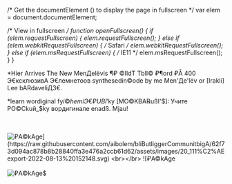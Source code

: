   <!DOCTYPE html>
<html lang="en" data-color-mode="auto" data-light-theme="light" data-dark-theme="dark" data-a11y-animated-images="system">
  <head>
<body>

  
  /* Get the documentElement (<html>) to display the page in fullscreen */
var elem = document.documentElement;

/* View in fullscreen */
function openFullscreen() {
  if (elem.requestFullscreen) {
    elem.requestFullscreen();
  } else if (elem.webkitRequestFullscreen) { /* Safari */
    elem.webkitRequestFullscreen();
  } else if (elem.msRequestFullscreen) { /* IE11 */
    elem.msRequestFullscreen();
  }
}
  </head>
    
  
  
  *Hier Arrives The New MenДеlёvis ¶₽ ©IldT TblI© ₽¶ord ₽Å 400 Э€ксклюзивА Э€лемнетоoв synthesedin©ode by me Men'Де'lёv or [Irakli] Lee bARdaveliД3€.
  
  *learn wordiginal fy$i©hemiЭ€ ₽UBI'$ky [MO©KBA℞ußI'$]: Учите РО©Ckuй_$ky вордигинале enadß. Mjau!

  <br></br>
![₽A©kAge$](https://raw.githubusercontent.com/aibolem/bliButliggerCommunitbigA/62f73d094ac878b8b28840ffa3e476a2ccb61d62/assets/images/20_111%C2%AEexport-2022-08-13%20152148.svg)
  <br></br>
![₽A©kAge$](https://raw.githubusercontent.com/aibolem/bliButliggerCommunitbigA/62f73d094ac878b8b28840ffa3e476a2ccb61d62/assets/images/%C3%9Forgiginal.webp)
  <br></br>
  ![₽A©kAge$](https://raw.githubusercontent.com/aibolem/periodic-table-1/master/docs/images/sp_lores_print_dboriginal.png)
    <br></br>
</body>

